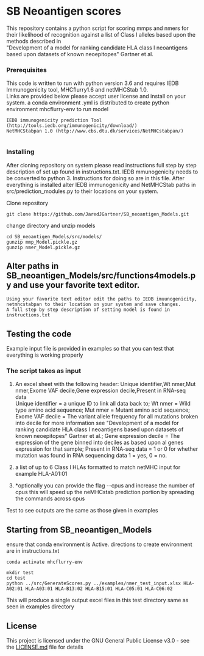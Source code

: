 # SB Neoantigen scores

This repository contains a python script for scoring mmps and nmers for their likelihood of recognition against a list of Class I alleles based upon the methods described in  
"Development of a model for ranking candidate HLA class I neoantigens based upon datasets of known neoepitopes" Gartner et al.

### Prerequisites

This code is written to run with python version 3.6 and requires IEDB Immunogenicity tool, MHCflurry1.6 and netMHCStab 1.0.  
Links are provided below please accept user license and install on your system.
a conda environment .yml is distributed to create python environment mhcflurry-env to run model 

```
IEDB immunogenicity prediction Tool (http://tools.iedb.org/immunogenicity/download/)
NetMHCStabpan 1.0 (http://www.cbs.dtu.dk/services/NetMHCstabpan/)


```

### Installing

After cloning repository on system please read instructions full step by step description of set up found in instructions.txt. 
IEDB mmunogenicity needs to be converted to python 3. Instructions for doing so are in this file. 
After everything is installed alter IEDB immunogenicity and  NetMHCStab paths in src/prediction_modules.py to their locations on your system.


Clone repository

```
git clone https://github.com/JaredJGartner/SB_neoantigen_Models.git
```

change directory and unzip models

```
cd SB_neoantigen_Models/src/models/
gunzip mmp_Model.pickle.gz
gunzip nmer_Model.pickle.gz
```

## Alter paths in SB_neoantigen_Models/src/functions4models.py and use your favorite text editor.

```
Using your favorite text editor edit the paths to IEDB imuunogenicity, netmhcstabpan to their location on your system and save changes.
A full step by step description of setting model is found in instructions.txt

```


## Testing the code

Example input file is provided in examples so that you can test that everything is working properly

### The script takes as input 

1) An excel sheet with the following header:
    Unique identifier,Wt nmer,Mut nmer,Exome VAF decile,Gene expression decile,Present in RNA-seq data  
Unique identifier = a unique ID to link all data back to; Wt nmer = Wild type amino acid sequence; Mut nmer = Mutant amino acid sequence; Exome VAF decile = The variant allele frequency for all mutations broken into decile for more information see "Development of a model for ranking candidate HLA class I neoantigens based upon datasets of known neoepitopes" Gartner et al.; Gene expression decile = The expression of the gene binned into deciles as based upon al genes expression for that sample; Present in RNA-seq data = 1 or 0  for whether mutation was found in RNA sequencing data 1 = yes, 0 = no.

2) a list of up to 6 Class I HLAs formatted to match netMHC input for example HLA-A01:01
 
3) *optionally you can provide the flag --cpus and increase the number of cpus this will speed up the neMHCstab prediction portion by spreading the commands across cpus

Test to see outputs are the same as those given in examples


## Starting from SB_neoantigen_Models 

ensure that conda environment is Active. directions to create environment are in instructions.txt
```
conda activate mhcflurry-env
```
```
mkdir test
cd test
python ../src/GenerateScores.py ../examples/nmer_test_input.xlsx HLA-A02:01 HLA-A03:01 HLA-B13:02 HLA-B15:01 HLA-C05:01 HLA-C06:02
```

This will produce a single output excel files in this test directory same as seen in examples directory

## License

This project is licensed under the GNU General Public License v3.0 - see the [LICENSE.md](LICENSE.md) file for details
